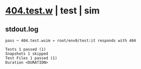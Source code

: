# [404.test.w](../../../../../../tests/sdk_tests/api/404.test.w) | test | sim

## stdout.log
```log
pass ─ 404.test.wsim » root/env0/test:it responds with 404

Tests 1 passed (1)
Snapshots 1 skipped
Test Files 1 passed (1)
Duration <DURATION>
```


